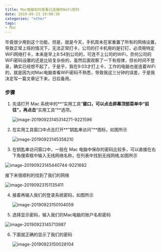 ```yaml
---
title: Mac电脑如何查看已连接的WiFi密码
date: 2019-09-23 19:08:39
categories: "other"
tags:
- Mac
---
```


毕竟很少用到这个功能，但是，就是今天，手机周末在家重置了所有的网络设置，导致正常上班的情况下，无法正常打卡，公司的打卡机用的是钉钉，必须用特定WiFi网络打卡，本来是早上8:54到公司的，可连不上公司的WiFi，奈何公司的WiFi密码设置的还是比较复杂些的，虽然后面观察了一下有规律，但长时间不登录，确实已经想不起了，于是乎，我在9:03才打上卡，工作的电脑也是连着WiFi的，就是因为对Mac电脑查看WiFi密码不熟悉，导致我这三分钟的误差，于是我决定写一篇文章记下来，日后备用。

<!-- more -->

### 步骤

1. 先请打开 Mac 系统中的**“实用工具”**窗口，可以点击屏幕顶部菜单中“前往”，再点击**“实用工具”**选项。

   ![image-20190923145314271-9221596](image-20190923145314271-9221596.png)

2. 在实用工具窗口中点击打开**“钥匙串访问”**图标，如图所示

   ![image-20190923145358210](image-20190923145358210.png)

3. 在钥匙串访问窗口中，一般在 Mac 电脑中保存的密码比较多，可以直接在右下角搜索框中输入无线网络名称，在列表中找到无线网络,如图所示

![image-20190923145440744-9221682](image-20190923145440744-9221682.png)

接下来很顺利的找到了我们的网络

![image-20190923151135411](image-20190923151135411.png)

4. 接着再输入我们的登录系统密码，如图所示

   ![image-20190923150104059](image-20190923150104059.png)

5. 选择显示密码，输入我们的Mac电脑的账户名和密码

![image-20190923145713987](image-20190923145713987.png)

6. 下面就正确的显示了我们的密码

   ![image-20190923150028104](image-20190923150028104.png)

   